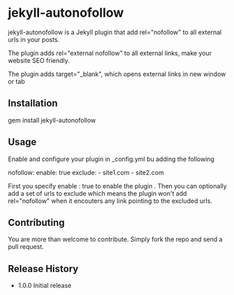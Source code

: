 jekyll-autonofollow
=========

jekyll-autonofollow is a Jekyll plugin that add rel="nofollow" to all external urls in your posts.

The plugin adds rel="external nofollow" to all external links, make your website SEO friendly.

The plugin adds target="_blank", which opens external links in new window or tab

## Installation

  gem install jekyll-autonofollow

## Usage

Enable and configure your plugin in _config.yml bu adding the following

nofollow:
    enable: true
    exclude:
    - site1.com
    - site2.com

First you specify enable : true to enable the plugin .
Then you can optionally add a set of urls to exclude which means the plugin won't add rel="nofollow" when it encouters any link pointing to the excluded urls.    

## Contributing

You are more than welcome to contribute.
Simply fork the repo and send a pull request. 

## Release History

* 1.0.0 Initial release

